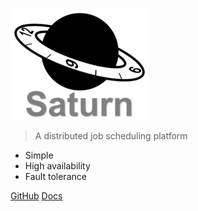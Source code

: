 ![logo](_media/saturn-logo-new.png)

> A distributed job scheduling platform

- Simple
- High availability
- Fault tolerance

[GitHub](https://github.com/vipshop/Saturn)
[Docs](zh-cn/3.0/)
